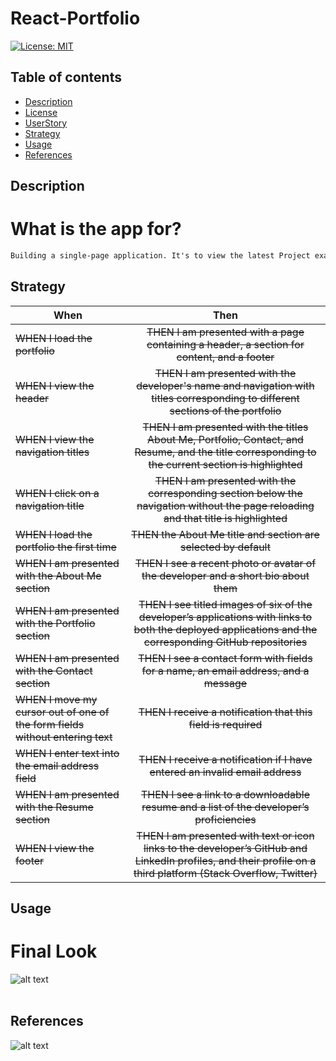 # React-Portfolio
[![License: MIT](https://img.shields.io/apm/l/vim-mode?color=orange&style=for-the-badge.svg)](https://opensource.org/licenses/MIT)

## Table of contents
- [Description](#description)
- [License](#license)
- [UserStory](#userstory)
- [Strategy](#strategy)
- [Usage](#usage)
- [References](#references)


## Description
# What is the app for?
```md
Building a single-page application. It's to view the latest Project examples using a React application. Shocasing useState, forms and inbuilt hanles. Inline styling applied. 
```

## Strategy

| When | Then | 
| ------------- |:-------------:| 
| <del> WHEN I load the portfolio </del> |<del> THEN I am presented with a page containing a header, a section for content, and a footer </del> |
|<del> WHEN I view the header </del> |<del> THEN I am presented with the developer's name and navigation with titles corresponding to different sections of the portfolio </del> |
|<del> WHEN I view the navigation titles </del> | <del> THEN I am presented with the titles About Me, Portfolio, Contact, and Resume, and the title corresponding to the current section is highlighted  </del>|
|<del> WHEN I click on a navigation title</del> |<del>THEN I am presented with the corresponding section below the navigation without the page reloading and that title is highlighted </del> |
|<del>  WHEN I load the portfolio the first time </del>| <del> THEN the About Me title and section are selected by default </del>|
| <del> WHEN I am presented with the About Me section </del> | <del> THEN I see a recent photo or avatar of the developer and a short bio about them </del> |
| <del> WHEN I am presented with the Portfolio section </del>|  <del> THEN I see titled images of six of the developer’s applications with links to both the deployed applications and the corresponding GitHub repositories </del> |
| <del>  WHEN I am presented with the Contact section </del>  |  <del> THEN I see a contact form with fields for a name, an email address, and a message </del>  |
|<del> WHEN I move my cursor out of one of the form fields without entering text </del>  | <del> THEN I receive a notification that this field is required </del>  |
|<del> WHEN I enter text into the email address field</del> | <del>THEN I receive a notification if I have entered an invalid email address </del> |
| <del>  WHEN I am presented with the Resume section </del>  | <del>  THEN I see a link to a downloadable resume and a list of the developer’s proficiencies </del>  |
|<del> WHEN I view the footer </del> |<del> THEN I am presented with text or icon links to the developer’s GitHub and LinkedIn profiles, and their profile on a third platform (Stack Overflow, Twitter) </del> |

## Usage
# Final Look
![alt text](./react-portfolio/src/images/reactApp.gif)<br><br>

## References
![alt text](./react-portfolio/src/images/20-react-homework-demo-01.gif)<br><br>